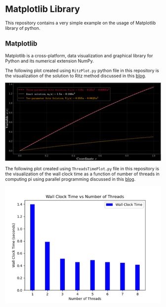 # Matplotlib Library
This repository contains a very simple example on the usage of Matplotlib library of python.

## Matplotlib
Matplotlib is a cross-platform, data visualization and graphical library for Python and its numerical extension NumPy.

The following plot created using `RitzPlot.py` python file in this repository is the visualization of the solution to Ritz method discussed in this [blog](https://medium.com/@SourenAM/ritz-method-a-gateway-to-finite-element-method-b7cc9c8421d2).

![Alt text](./Img/RitzPlot.png)

The following plot created using `ThreadsTimePlot.py` file in this repository is the visualization of the wall clock time as a function of number of threads in computing pi using parallel programming discussed in this [blog]().

![Alt text](./Img/ThreadsTimePlot.png)
